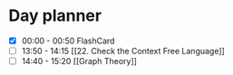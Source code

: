

# Day planner

- [x] 00:00 - 00:50 FlashCard
- [ ] 13:50 - 14:15 [[22. Check the Context Free Language]]
- [ ] 14:40 - 15:20 [[Graph Theory]]